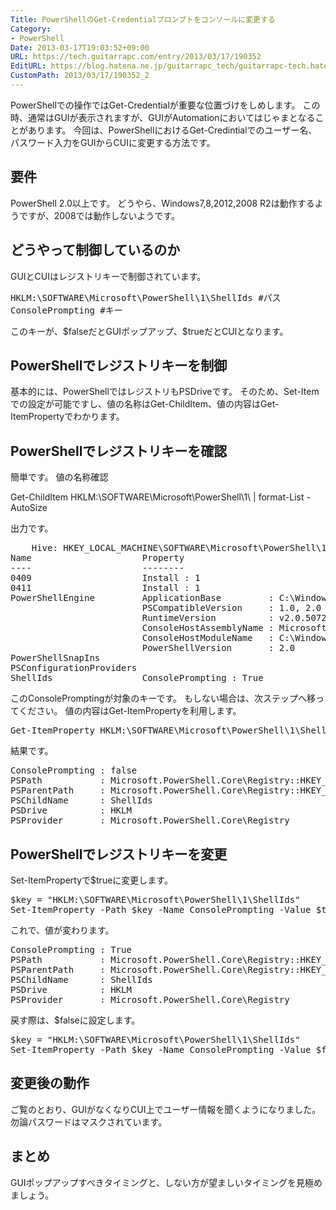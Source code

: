 ```yaml
---
Title: PowerShellのGet-Credentialプロンプトをコンソールに変更する
Category:
- PowerShell
Date: 2013-03-17T19:03:52+09:00
URL: https://tech.guitarrapc.com/entry/2013/03/17/190352
EditURL: https://blog.hatena.ne.jp/guitarrapc_tech/guitarrapc-tech.hatenablog.com/atom/entry/11696248318757675521
CustomPath: 2013/03/17/190352_2
---
```


<p>PowerShellでの操作ではGet-Credentialが重要な位置づけをしめします。 この時、通常はGUIが表示されますが、GUIがAutomationにおいてはじゃまとなることがあります。 今回は、PowerShellにおけるGet-Credintialでのユーザー名、パスワード入力をGUIからCUIに変更する方法です。</p>
<h2>要件</h2>
<p>PowerShell 2.0以上です。 どうやら、Windows7,8,2012,2008 R2は動作するようですが、2008では動作しないようです。</p>
<h2>どうやって制御しているのか</h2>
<p>GUIとCUIはレジストリキーで制御されています。</p>
<pre class="brush: powershell">HKLM:\SOFTWARE\Microsoft\PowerShell\1\ShellIds #パス
ConsolePrompting #キー
</pre>
<p>このキーが、$falseだとGUIポップアップ、$trueだとCUIとなります。</p>
<h2>PowerShellでレジストリキーを制御</h2>
<p>基本的には、PowerShellではレジストリもPSDriveです。 そのため、Set-Itemでの設定が可能ですし、値の名称はGet-ChildItem、値の内容はGet-ItemPropertyでわかります。</p>
<h2>PowerShellでレジストリキーを確認</h2>
<p>簡単です。 値の名称確認</p>
<p>Get-ChildItem HKLM:\SOFTWARE\Microsoft\PowerShell\1\ | format-List -AutoSize</p>
<p>出力です。</p>
<pre class="brush: powershell">    Hive: HKEY_LOCAL_MACHINE\SOFTWARE\Microsoft\PowerShell\1
Name                     Property
----                     --------
0409                     Install : 1
0411                     Install : 1
PowerShellEngine         ApplicationBase         : C:\Windows\System32\WindowsPowerShell\v1.0
                         PSCompatibleVersion     : 1.0, 2.0
                         RuntimeVersion          : v2.0.50727
                         ConsoleHostAssemblyName : Microsoft.PowerShell.ConsoleHost, Version=1.0.0.0, Culture=neutral, PublicKeyToken=31bf3856ad364e35, ProcessorArchitecture=msil
                         ConsoleHostModuleName   : C:\Windows\System32\WindowsPowerShell\v1.0\Microsoft.PowerShell.ConsoleHost.dll
                         PowerShellVersion       : 2.0
PowerShellSnapIns
PSConfigurationProviders
ShellIds                 ConsolePrompting : True
</pre>
<p>このConsolePromptingが対象のキーです。 もしない場合は、次ステップへ移ってください。 値の内容はGet-ItemPropertyを利用します。</p>
<pre class="brush: powershell">Get-ItemProperty HKLM:\SOFTWARE\Microsoft\PowerShell\1\ShellIds
</pre>
<p>結果です。</p>
<pre class="brush: powershell">ConsolePrompting : false
PSPath           : Microsoft.PowerShell.Core\Registry::HKEY_LOCAL_MACHINE\SOFTWARE\Microsoft\PowerShell\1\ShellIds
PSParentPath     : Microsoft.PowerShell.Core\Registry::HKEY_LOCAL_MACHINE\SOFTWARE\Microsoft\PowerShell\1
PSChildName      : ShellIds
PSDrive          : HKLM
PSProvider       : Microsoft.PowerShell.Core\Registry
</pre>
<h2>PowerShellでレジストリキーを変更</h2>
<p>Set-ItemPropertyで$trueに変更します。</p>
<pre class="brush: powershell">$key = "HKLM:\SOFTWARE\Microsoft\PowerShell\1\ShellIds"
Set-ItemProperty -Path $key -Name ConsolePrompting -Value $true
</pre>
<p>これで、値が変わります。</p>
<pre class="brush: powershell">ConsolePrompting : True
PSPath           : Microsoft.PowerShell.Core\Registry::HKEY_LOCAL_MACHINE\SOFTWARE\Microsoft\PowerShell\1\ShellIds
PSParentPath     : Microsoft.PowerShell.Core\Registry::HKEY_LOCAL_MACHINE\SOFTWARE\Microsoft\PowerShell\1
PSChildName      : ShellIds
PSDrive          : HKLM
PSProvider       : Microsoft.PowerShell.Core\Registry
</pre>
<p>戻す際は、$falseに設定します。</p>
<pre class="brush: powershell">$key = "HKLM:\SOFTWARE\Microsoft\PowerShell\1\ShellIds"
Set-ItemProperty -Path $key -Name ConsolePrompting -Value $false
</pre>
<h2>変更後の動作</h2>
<p>ご覧のとおり、GUIがなくなりCUI上でユーザー情報を聞くようになりました。 勿論パスワードはマスクされています。</p>
<h2>まとめ</h2>
<p>GUIポップアップすべきタイミングと、しない方が望ましいタイミングを見極めましょう。</p>
